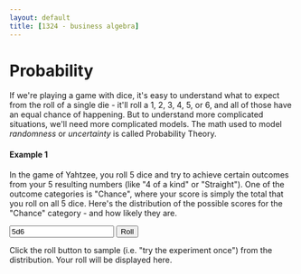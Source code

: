 ```yaml
---
layout: default
title: [1324 - business algebra]
---
```


Probability
===

If we're playing a game with dice, it's easy to understand what to expect from the roll of a single die - it'll roll a 1, 2, 3, 4, 5, or 6, and all of those have an equal chance of happening.  But to understand more complicated situations, we'll need more complicated models.  The math used to model *randomness* or *uncertainty* is called Probability Theory.

#### Example 1 
In the game of Yahtzee, you roll 5 dice and try to achieve certain outcomes from your 5 resulting numbers (like "4 of a kind" or "Straight").  One of the outcome categories is "Chance", where your score is simply the total that you roll on all 5 dice.  Here's the distribution of the possible scores for the "Chance" category - and how likely they are.

<div>
    <canvas id="myChart"></canvas>
</div>

<div>
    <form id="form1" onsubmit="return false;">
        <input type="text" id="textBox" value="5d6">
        <!--<input type="button" id="refreshButton" value="Refresh Distribution">-->
        <input type="button" id="sampleButton" value="Roll">
    </form>
</div>
<div>
    <p id="log">
         Click the roll button to sample (i.e. "try the experiment once") from the distribution.  Your roll will be displayed here.
    </p>
</div>

<script src="../Graphing Tools/chart.js">
</script>

<script src="../Graphing Tools/distributions.mjs"> // Functions for handling dice distributions
</script>

<script src="0n-probability.js">// Creates local chart and handles events
</script>